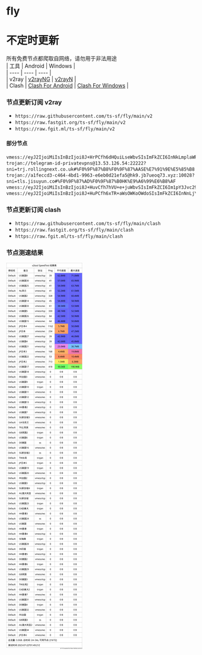 # fly
# 不定时更新
所有免费节点都爬取自网络，请勿用于非法用途  
|  工具  | Android  | Windows  |  
|  ----  | ----   | ----  |  
| v2ray  | [v2rayNG](https://github.com/2dust/v2rayNG/releases) | [v2rayN](https://github.com/2dust/v2rayN/releases) |  
| Clash  | [Clash For Android](https://github.com/Kr328/ClashForAndroid/releases) | [Clash For Windows](https://github.com/Fndroid/clash_for_windows_pkg/releases) | 
  
### 节点更新订阅  v2ray
- `https://raw.githubusercontent.com/ts-sf/fly/main/v2`  
- `https://raw.fastgit.org/ts-sf/fly/main/v2`  
- `https://raw.fgit.ml/ts-sf/fly/main/v2`  
#### 部分节点  
``` 
vmess://eyJ2IjoiMiIsInBzIjoi8J+HrPCfh6dHQuiLseWbvSIsImFkZCI6InNkLmplaWRpYW4ueHl6IiwicG9ydCI6IjE1MjYyIiwiaWQiOiI5YThlMjRmNC01MTQyLTQyODItODQ1ZC0yMmJmZmVmYTFjMWIiLCJhaWQiOiIwIiwic2N5IjoiYXV0byIsIm5ldCI6IndzIiwidHlwZSI6Im5vbmUiLCJob3N0IjoidG1zLmRpbmd0YWxrLmNvbSIsInBhdGgiOiIvIiwidGxzIjoiIiwic25pIjoiIiwidGVzdF9uYW1lIjoiR0Loi7Hlm70ifQ==
trojan://telegram-id-privatevpns@13.53.126.54:22222?sni=trj.rollingnext.co.uk#%F0%9F%87%B8%F0%9F%87%AASE%E7%91%9E%E5%85%B8
trojan://a1feccd3-c464-4bd1-9963-e6eb0d21efa5@hk9.jb7ueoq73.xyz:10028?sni=tls.jisuyun.co#%F0%9F%87%AD%F0%9F%87%B0HK%E9%A6%99%E6%B8%AF
vmess://eyJ2IjoiMiIsInBzIjoi8J+HuvCfh7hVU+e+juWbvSIsImFkZCI6Im1pY3Jvc29mdGRlYnVnLmNvbSIsInBvcnQiOiI4MCIsImlkIjoiZGQ2NDczMTktZTUzYy00ZGE4LWFmODItMmYwZDUxYmU4MDAxIiwiYWlkIjoiMCIsInNjeSI6ImF1dG8iLCJuZXQiOiJ3cyIsInR5cGUiOiJub25lIiwiaG9zdCI6InYxLnVzMS5taWNyb3NvZnRkZWJ1Zy5jb20iLCJwYXRoIjoiL3dpbmRvd3M3LmlvcyIsInRscyI6IiIsInNuaSI6IiIsInRlc3RfbmFtZSI6IlVT576O5Zu9In0=
vmess://eyJ2IjoiMiIsInBzIjoi8J+HuPCfh6xTR+aWsOWKoOWdoSIsImFkZCI6InNnLjY2OTk5MC54eXoiLCJwb3J0IjoiNDQwNDQiLCJpZCI6Ijg5MDRlMzc4LWY2NjctNDFlZC05MDg3LTAwODFlOWFjNDQ2ZSIsImFpZCI6IjAiLCJzY3kiOiJhdXRvIiwibmV0IjoidGNwIiwidHlwZSI6Im5vbmUiLCJob3N0IjoiIiwicGF0aCI6Ii9ibHVlIiwidGxzIjoiIiwic25pIjoiIiwidGVzdF9uYW1lIjoiU0fmlrDliqDlnaEifQ==
```
### 节点更新订阅  clash
- `https://raw.githubusercontent.com/ts-sf/fly/main/clash`  
- `https://raw.fastgit.org/ts-sf/fly/main/clash`  
- `https://raw.fgit.ml/ts-sf/fly/main/clash`  

### 节点测速结果
![image](traffic.png)
